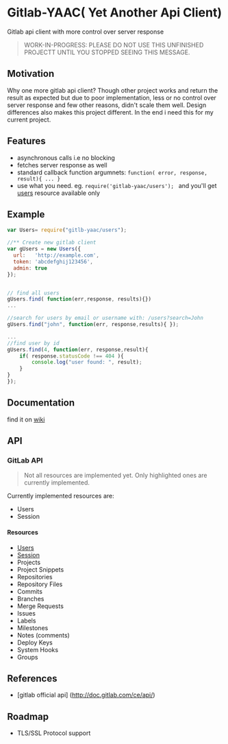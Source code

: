 # Gitlab-YAAC( Yet Another Api Client)

Gitlab api client with more control over server response

> WORK-IN-PROGRESS: PLEASE DO NOT USE THIS UNFINISHED PROJECTT UNTIL YOU STOPPED SEEING THIS MESSAGE.


Motivation
-------------

Why one more gitlab api client? Though other project works and return the result as expected but due to poor implementation,  less or no control over server response and few other reasons, didn't scale them well. 
Design differences also makes this project different. 
In the end i need this for my current project.

Features
------------

- asynchronous calls i.e no blocking
- fetches server response as well
- standard callback function argumnets:   `function( error, response, result){ ... } `
- use what you need. eg. `require('gitlab-yaac/users'); ` and you'll get [users](http://doc.gitlab.com/ce/api/users.html) resource available only

Example
-------------

``` js
var Users= require("gitlb-yaac/users");

//** Create new gitlab client
var gUsers = new Users({
  url:   'http://example.com',
  token: 'abcdefghij123456',
  admin: true
});


// find all users
gUsers.find( function(err,response, results){})
...

//search for users by email or username with: /users?search=John
gUsers.find("john", function(err, response,results){ });

...
//find user by id
gUsers.find(4, function(err, response,result){ 
	if( response.statusCode !== 404 ){
		console.log("user found: ", result);
	}
}
});

```

Documentation
-------------------

find it on [wiki](https://github.com/sahilsk/Gitlab-YAAC/wiki)

API
-------------

### GitLab API

>  Not all resources are implemented yet. Only highlighted ones are currently implemented.

Currently implemented resources are:

- Users
- Session

#### Resources

- [Users](http://doc.gitlab.com/ce/api/users.html)
- [Session](http://doc.gitlab.com/ce/api/session.html)
- Projects
- Project Snippets
- Repositories
- Repository Files
- Commits
- Branches
- Merge Requests
- Issues
- Labels
- Milestones
- Notes (comments)
- Deploy Keys
- System Hooks
- Groups


References
-----------------

- [gitlab official api] (http://doc.gitlab.com/ce/api/)


Roadmap
-----------

- TLS/SSL Protocol support